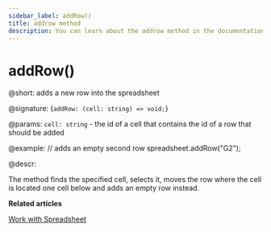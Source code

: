 ```yaml
---
sidebar_label: addRow()
title: addrow method
description: You can learn about the addrow method in the documentation of the DHTMLX JavaScript Spreadsheet library. Browse developer guides and API reference, try out code examples and live demos, and download a free 30-day evaluation version of DHTMLX Spreadsheet.
---
```


# addRow()

@short: adds a new row into the spreadsheet

@signature: {`addRow: (cell: string) => void;`}

@params:
`cell: string` - the id of a cell that contains the id of a row that should be added

@example:
// adds an empty second row
spreadsheet.addRow("G2");

@descr:

The method finds the specified cell, selects it, moves the row where the cell is located one cell below and adds an empty row instead.

**Related articles**

[Work with Spreadsheet](working_with_ssheet.md#addingremoving-rows-and-columns)
